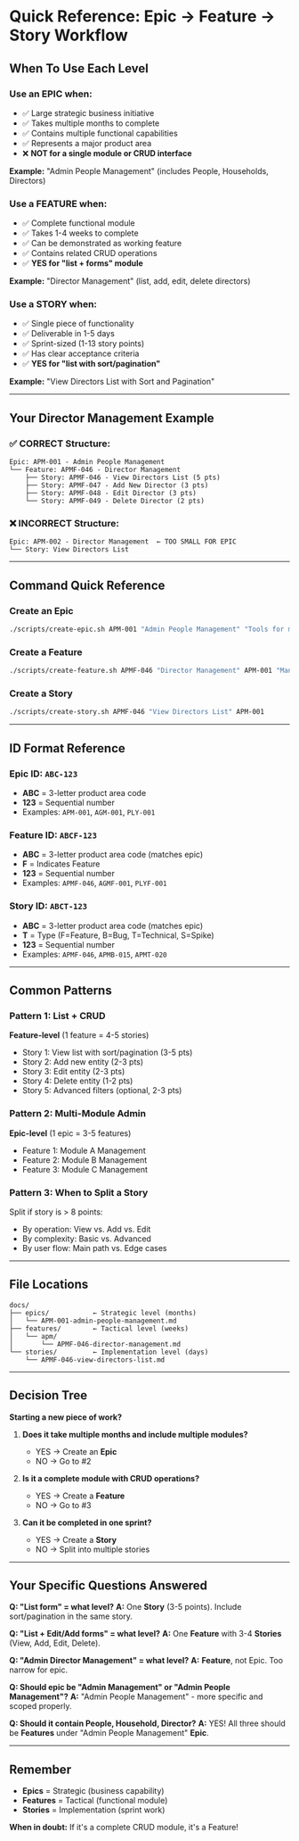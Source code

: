 # Quick Reference: Epic → Feature → Story Workflow

## When To Use Each Level

### Use an EPIC when:

- ✅ Large strategic business initiative
- ✅ Takes multiple months to complete
- ✅ Contains multiple functional capabilities
- ✅ Represents a major product area
- ❌ **NOT for a single module or CRUD interface**

**Example:** "Admin People Management" (includes People, Households, Directors)

### Use a FEATURE when:

- ✅ Complete functional module
- ✅ Takes 1-4 weeks to complete
- ✅ Can be demonstrated as working feature
- ✅ Contains related CRUD operations
- ✅ **YES for "list + forms" module**

**Example:** "Director Management" (list, add, edit, delete directors)

### Use a STORY when:

- ✅ Single piece of functionality
- ✅ Deliverable in 1-5 days
- ✅ Sprint-sized (1-13 story points)
- ✅ Has clear acceptance criteria
- ✅ **YES for "list with sort/pagination"**

**Example:** "View Directors List with Sort and Pagination"

---

## Your Director Management Example

### ✅ CORRECT Structure:

```
Epic: APM-001 - Admin People Management
└── Feature: APMF-046 - Director Management
    ├── Story: APMF-046 - View Directors List (5 pts)
    ├── Story: APMF-047 - Add New Director (3 pts)
    ├── Story: APMF-048 - Edit Director (3 pts)
    └── Story: APMF-049 - Delete Director (2 pts)
```

### ❌ INCORRECT Structure:

```
Epic: APM-002 - Director Management  ← TOO SMALL FOR EPIC
└── Story: View Directors List
```

---

## Command Quick Reference

### Create an Epic

```bash
./scripts/create-epic.sh APM-001 "Admin People Management" "Tools for managing league people"
```

### Create a Feature

```bash
./scripts/create-feature.sh APMF-046 "Director Management" APM-001 "Manage league directors"
```

### Create a Story

```bash
./scripts/create-story.sh APMF-046 "View Directors List" APM-001
```

---

## ID Format Reference

### Epic ID: `ABC-123`

- **ABC** = 3-letter product area code
- **123** = Sequential number
- Examples: `APM-001`, `AGM-001`, `PLY-001`

### Feature ID: `ABCF-123`

- **ABC** = 3-letter product area code (matches epic)
- **F** = Indicates Feature
- **123** = Sequential number
- Examples: `APMF-046`, `AGMF-001`, `PLYF-001`

### Story ID: `ABCT-123`

- **ABC** = 3-letter product area code (matches epic)
- **T** = Type (F=Feature, B=Bug, T=Technical, S=Spike)
- **123** = Sequential number
- Examples: `APMF-046`, `APMB-015`, `APMT-020`

---

## Common Patterns

### Pattern 1: List + CRUD

**Feature-level** (1 feature = 4-5 stories)

- Story 1: View list with sort/pagination (3-5 pts)
- Story 2: Add new entity (2-3 pts)
- Story 3: Edit entity (2-3 pts)
- Story 4: Delete entity (1-2 pts)
- Story 5: Advanced filters (optional, 2-3 pts)

### Pattern 2: Multi-Module Admin

**Epic-level** (1 epic = 3-5 features)

- Feature 1: Module A Management
- Feature 2: Module B Management
- Feature 3: Module C Management

### Pattern 3: When to Split a Story

Split if story is > 8 points:

- By operation: View vs. Add vs. Edit
- By complexity: Basic vs. Advanced
- By user flow: Main path vs. Edge cases

---

## File Locations

```
docs/
├── epics/           ← Strategic level (months)
│   └── APM-001-admin-people-management.md
├── features/        ← Tactical level (weeks)
│   └── apm/
│       └── APMF-046-director-management.md
└── stories/         ← Implementation level (days)
    └── APMF-046-view-directors-list.md
```

---

## Decision Tree

**Starting a new piece of work?**

1. **Does it take multiple months and include multiple modules?**

   - YES → Create an **Epic**
   - NO → Go to #2

2. **Is it a complete module with CRUD operations?**

   - YES → Create a **Feature**
   - NO → Go to #3

3. **Can it be completed in one sprint?**
   - YES → Create a **Story**
   - NO → Split into multiple stories

---

## Your Specific Questions Answered

**Q: "List form" = what level?**
**A:** One **Story** (3-5 points). Include sort/pagination in the same story.

**Q: "List + Edit/Add forms" = what level?**
**A:** One **Feature** with 3-4 **Stories** (View, Add, Edit, Delete).

**Q: "Admin Director Management" = what level?**
**A:** **Feature**, not Epic. Too narrow for epic.

**Q: Should epic be "Admin Management" or "Admin People Management"?**
**A:** "Admin People Management" - more specific and scoped properly.

**Q: Should it contain People, Household, Director?**
**A:** YES! All three should be **Features** under "Admin People Management" **Epic**.

---

## Remember

- **Epics** = Strategic (business capability)
- **Features** = Tactical (functional module)
- **Stories** = Implementation (sprint work)

**When in doubt:** If it's a complete CRUD module, it's a Feature!
